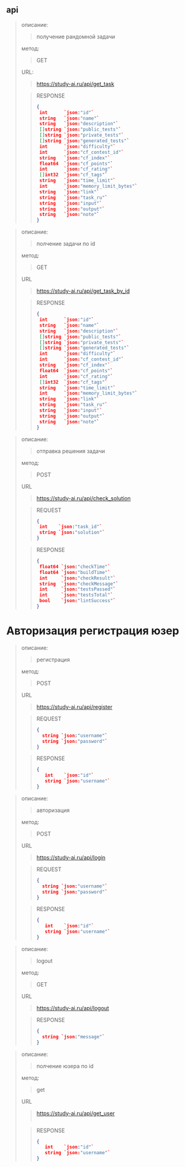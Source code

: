 ## api

> описание:
>> получение рандомной задачи
>
> метод:
>> GET
>
> URL:
> > https://study-ai.ru/api/get_task
> 
>> RESPONSE 
>>```json
>>{
>>  int      `json:"id"`
>>  string   `json:"name"`
>>  string   `json:"description"`
>>  []string `json:"public_tests"`
>>  []string `json:"private_tests"`
>>  []string `json:"generated_tests"`
>>  int      `json:"difficulty"`
>>  int      `json:"cf_contest_id"`
>>  string   `json:"cf_index"`
>>  float64  `json:"cf_points"`
>>  int      `json:"cf_rating"`
>>  []int32  `json:"cf_tags"`
>>  string   `json:"time_limit"`
>>  int      `json:"memory_limit_bytes"`
>>  string   `json:"link"`
>>  string   `json:"task_ru"`
>>  string   `json:"input"`
>>  string   `json:"output"`
>>  string   `json:"note"`
>>}
>>```

> описание:
>>полчение задачи по id
>
> метод:
>> GET
> 
> URL
>> https://study-ai.ru/api/get_task_by_id
>
>> RESPONSE
>>```json
>>{
>>  int      `json:"id"`
>>  string   `json:"name"`
>>  string   `json:"description"`
>>  []string `json:"public_tests"`
>>  []string `json:"private_tests"`
>>  []string `json:"generated_tests"`
>>  int      `json:"difficulty"`
>>  int      `json:"cf_contest_id"`
>>  string   `json:"cf_index"`
>>  float64  `json:"cf_points"`
>>  int      `json:"cf_rating"`
>>  []int32  `json:"cf_tags"`
>>  string   `json:"time_limit"`
>>  int      `json:"memory_limit_bytes"`
>>  string   `json:"link"`
>>  string   `json:"task_ru"`
>>  string   `json:"input"`
>>  string   `json:"output"`
>>  string   `json:"note"`
>>}
>>```

> описание:
>>отправка решения задачи
>
> метод:
>> POST
>
> URL
>> https://study-ai.ru/api/check_solution
>
>> REQUEST
>>```json
>>{
>>  int    `json:"task_id"`
>>  string `json:"solution"`
>>}
>>```
> 
>> RESPONSE
>>```json
>>{
>>  float64 `json:"checkTime"`
>>  float64 `json:"buildTime"`
>>  int     `json:"checkResult"`
>>  string  `json:"checkMessage"`
>>  int     `json:"testsPassed"`
>>  int     `json:"testsTotal"`
>>  bool    `json:"lintSuccess"`
>>}
>>```

# Авторизация регистрация юзер

> описание:
>>регистрация
>
> метод:
>> POST
>
> URL
>> https://study-ai.ru/api/register
>
>> REQUEST
>> ```json
>> {
>>   string `json:"username"`
>>   string `json:"password"`
>> }
>> ```
> 
>> RESPONSE
>>```json
>> {
>>    int    `json:"id"`
>>    string `json:"username"`
>> }
>> ```

> описание:
>>авторизация
>
> метод:
>> POST
>
> URL
>> https://study-ai.ru/api/login
>
>> REQUEST
>> ```json
>> {
>>   string `json:"username"`
>>   string `json:"password"`
>> }
>> ```
>
> > RESPONSE
>>```json
>> {
>>    int    `json:"id"`
>>    string `json:"username"`
>> }
>> ```

> описание:
>>logout
>
> метод:
>> GET
>
> URL
>> https://study-ai.ru/api/logout
> 
>>  RESPONSE
>> ```json
>> {
>>   string `json:"message"`
>> }
>>```

> описание:
>>полчение юзера по id
>
> метод:
>> get
>
> URL
>> https://study-ai.ru/api/get_user
>> ```
>
>> RESPONSE
>>```json
>> {
>>    int    `json:"id"`
>>    string `json:"username"`
>> }
>> ```